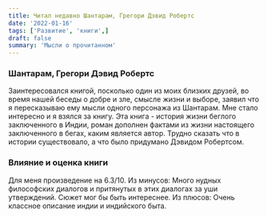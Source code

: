 ```yaml
---
title: Читал недавно Шантарам, Грегори Дэвид Робертс
date: '2022-01-16'
tags: ['Развитие', 'книги',]
draft: false
summary: 'Мысли о прочитанном'
---
```

### Шантарам, Грегори Дэвид Робертс
Заинтересовался книгой, посколько один из моих близких друзей, во время нашей беседы 
о добре и зле, смысле жизни и выборе, заявил что я пересказываю ему мысли одного персонажа 
из Шантарам. Мне стало интересно и я взялся за книгу. 
Эта книга - история жизни беглого заключенного в Индии, роман дополнен фактами из жизни 
настоящего заключенного в бегах, каким является автор. Трудно сказать что в истории существовало,
а что было придумано Дэвидом Робертсом.

### Влияние и оценка книги
Для меня произведение на 6.3/10. 
Из минусов: Много нудных философских диалогов и притянутых в этих диалогах за уши утверждений. 
Сюжет мог бы быть интереснее. Из плюсов: Очень классное описание индии и индийского быта.






